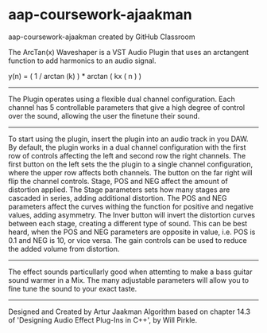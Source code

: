 # aap-coursework-ajaakman
aap-coursework-ajaakman created by GitHub Classroom


The ArcTan(x) Waveshaper is a VST Audio Plugin that uses an arctangent function to add harmonics to an audio signal.

y(n) = ( 1 / arctan (k) ) * arctan ( kx ( n ) )

-------------------------------------------------------------------------------------------------------------------------------

The Plugin operates using a flexible dual channel configuration. 
Each channel has 5 controllable parameters that give a high degree of control over the sound, allowing the user the 
finetune their sound.

-------------------------------------------------------------------------------------------------------------------------------

To start using the plugin, insert the plugin into an audio track in you DAW. 
By default, the plugin works in a dual channel configuration with the first row of controls affecting the left and 
second row the right channels. The first button on the left sets the the plugin to a single channel configuration, 
where the upper row affects both channels. The button on the far right will flip the channel controls. 
Stage, POS and NEG affect the amount of distortion applied. The Stage parameters sets how many stages are cascaded
in series, adding additional distortion. The POS and NEG parameters affect the curves withing the function for
positive and negative values, adding asymmetry. 
The Inver button will invert the distortion curves between each stage, creating a different type of sound. This
can be best heard, when the POS and NEG parameters are opposite in value, i.e. POS is 0.1 and NEG is 10, or vice versa.
The gain controls can be used to reduce the added volume from distortion.

-------------------------------------------------------------------------------------------------------------------------------

The effect sounds particullarly good when attemting to make a bass guitar sound warmer in a Mix. The many adjustable parameters
will allow you to fine tune the sound to your exact taste.


-------------------------------------------------------------------------------------------------------------------------------

Designed and Created by Artur Jaakman
Algorithm based on chapter 14.3 of 'Designing Audio Effect Plug-Ins in C++', by Will Pirkle.
